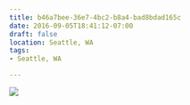```yaml
---
title: b46a7bee-36e7-4bc2-b8a4-bad8bdad165c
date: 2016-09-05T18:41:12-07:00
draft: false
location: Seattle, WA
tags:
- Seattle, WA

---
```



![](https://d17enza3bfujl8.cloudfront.net/20160815_01_01.jpg)

